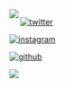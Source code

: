 <img align="left" src="https://orhun.dev/img/crow.png">

[![twitter](https://img.shields.io/badge/-@justalghamdi-313131?style=flat-square&labelColor=313131&logo=twitter&logoColor=white&color=313131)](https://twitter.com/justalghamdi)  

[![instagram](https://img.shields.io/badge/-@justalghamdi-313131?style=flat-square&labelColor=313131&logo=Instagram&logoColor=white&color=313131)](https://www.instagram.com/justalghamdi)

[![github](https://img.shields.io/badge/-@justalghamdi-313131?style=flat-square&labelColor=313131&logo=Github&logoColor=white&color=313131)](https://www.github.com/justalghamdi)

![](https://github-readme-stats.vercel.app/api/top-langs/?username=justalghamdi&&hide=cmake,HTML,perl,PostScript&langs_count=9&line_height=35&theme=dark&layout=compact)
